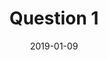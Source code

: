 --- 
layout: layouts/questions.njk 
title: Question 1
date: 2019-01-09
question: What is one goal you would like to set for yourself this year?
next: /question-10/
prev: /question-8/
tags:
    - question
---